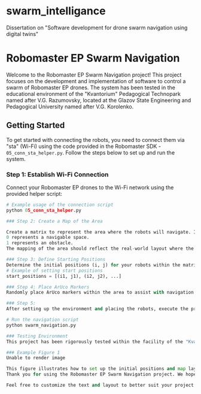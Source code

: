 # swarm_intelligance
Dissertation on "Software development for drone swarm navigation using digital twins"
# Robomaster EP Swarm Navigation

Welcome to the Robomaster EP Swarm Navigation project! This project focuses on the development and implementation of software to control a swarm of Robomaster EP drones. The system has been tested in the educational environment of the "Kvantorium" Pedagogical Technopark named after V.G. Razumovsky, located at the Glazov State Engineering and Pedagogical University named after V.G. Korolenko.

## Getting Started

To get started with connecting the robots, you need to connect them via "sta" (Wi-Fi) using the code provided in the Robomaster SDK - `05_conn_sta_helper.py`. Follow the steps below to set up and run the system.

### Step 1: Establish Wi-Fi Connection

Connect your Robomaster EP drones to the Wi-Fi network using the provided helper script:

```python
# Example usage of the connection script
python 05_conn_sta_helper.py

### Step 2: Create a Map of the Area

Create a matrix to represent the area where the robots will navigate. In this matrix:
0 represents a navigable space.
1 represents an obstacle.
The mapping of the area should reflect the real-world layout where the robots will operate.

### Step 3: Define Starting Positions
Determine the initial positions (i, j) for your robots within the matrix. Update the code with these starting positions. Refer to Example Figure 1 for guidance.
# Example of setting start positions
start_positions = [(i1, j1), (i2, j2), ...]

### Step 4: Place ArUco Markers
Randomly place ArUco markers within the area to assist with navigation and localization. Position the robots at their defined start locations.

### Step 5:
After setting up the environment and placing the robots, execute the program to start the swarm navigation.

# Run the navigation script
python swarm_navigation.py

### Testing Environment
This project has been rigorously tested within the facility of the "Kvantorium" Pedagogical Technopark named after V.G. Razumovsky, ensuring a reliable and educational experience.

### Example Figure 1
Unable to render image

This figure illustrates how to set up the initial positions and map layout for the robots.
Thank you for using the Robomaster EP Swarm Navigation project. We hope this guide helps you set up your swarm and explore the possibilities of synchronized multi-robot navigation.

Feel free to customize the text and layout to better suit your project needs!
